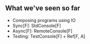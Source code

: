 ## What we've seen so far

- <!-- .element: class="fragment" data-fragment-index="1" --> Composing programs using IO
- <!-- .element: class="fragment" data-fragment-index="2" --> Sync[F]: StdConsole[F]
- <!-- .element: class="fragment" data-fragment-index="3" --> Async[F]: RemoteConsole[F]
- <!-- .element: class="fragment" data-fragment-index="4" --> Testing: TestConsole[F] + Ref[F, A]

